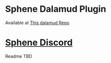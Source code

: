 # Sphene Dalamud Plugin

Available at [This dalamud Repo](https://raw.githubusercontent.com/SpheneDev/repo/main/plogonmaster.json)

# [Sphene Discord](https://discord.com/invite)

Readme TBD
